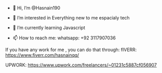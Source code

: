 - 👋 Hi, I’m @Hasnain190
- 👀 I’m interested in Everything new to me espacialy tech
- 🌱 I’m currently learning Javascript

- 📫 How to reach me:
whatsapp:
  +92 3117907036
  

  
If you have any work for me , you can do that through:
fIVERR:
  https://www.fiverr.com/hasnainqq/
  
UPWORK:
  https://www.upwork.com/freelancers/~01231c5887cf056907

<!---
Hasnain190/Hasnain190 is a ✨ special ✨ repository because its `README.md` (this file) appears on your GitHub profile.
You can click the Preview link to take a look at your changes.
--->
